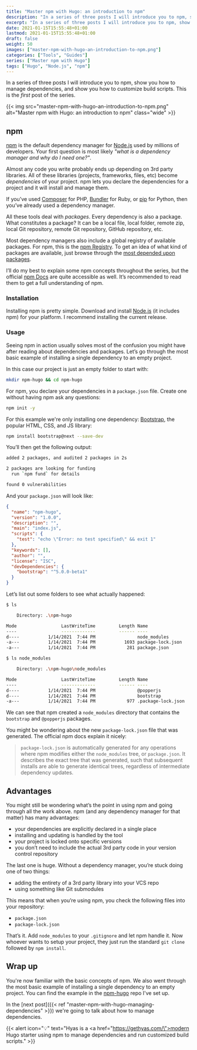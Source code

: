 ```yaml
---
title: "Master npm with Hugo: an introduction to npm"
description: "In a series of three posts I will introduce you to npm, show you how to manage dependencies, and show you how to customize build scripts. This is the first post of the series."
excerpt: "In a series of three posts I will introduce you to npm, show you how to manage dependencies, and show you how to customize build scripts. This is the first post of the series."
date: 2021-01-15T15:55:48+01:00
lastmod: 2021-01-15T15:55:48+01:00
draft: false
weight: 50
images: ["master-npm-with-hugo-an-introduction-to-npm.png"]
categories: ["Tools", "Guides"]
series: ["Master npm with Hugo"]
tags: ["Hugo", "Node.js", "npm"]
---
```


In a series of three posts I will introduce you to npm, show you how to manage dependencies, and show you how to customize build scripts. This is the _first_ post of the series.

{{< img src="master-npm-with-hugo-an-introduction-to-npm.png" alt="Master npm with Hugo: an introduction to npm" class="wide" >}}

## npm

[npm](https://www.npmjs.com/) is the default dependency manager for [Node.js](https://nodejs.org/) used by millions of developers. Your first question is most likely _"what is a dependency manager and why do I need one?"_.

Almost any code you write probably ends up depending on 3rd party libraries. All of these libraries (projects, frameworks, files, etc) become _dependencies_ of your project. npm lets you declare the dependencies for a project and it will install and manage them.

If you’ve used [Composer](http://getcomposer.org/) for PHP, [Bundler](http://bundler.io/) for Ruby, or [pip](http://www.pip-installer.org/en/latest/) for Python, then you’ve already used a dependency manager.

All these tools deal with _packages_. Every dependency is also a package. What constitutes a package? It can be a local file, local folder, remote zip, local Git repository, remote Git repository, GitHub repository, etc.

Most dependency managers also include a global registry of available packages. For npm, this is the [npm Registry](https://www.npmjs.com/). To get an idea of what kind of packages are available, just browse through the [most depended upon packages](https://www.npmjs.com/browse/depended).

I’ll do my best to explain some npm concepts throughout the series, but the official [npm Docs](https://docs.npmjs.com/packages-and-modules) are quite accessible as well. It’s recommended to read them to get a full understanding of npm.

### Installation

Installing npm is pretty simple. Download and install [Node.js](https://nodejs.org/) (it includes npm) for your platform. I recommend installing the current release.

### Usage

Seeing npm in action usually solves most of the confusion you might have after reading about dependencies and packages. Let’s go through the most basic example of installing a single dependency to an empty project.

In this case our project is just an empty folder to start with:

```bash
mkdir npm-hugo && cd npm-hugo
```

For npm, you declare your dependencies in a `package.json` file. Create one without having npm ask any questions:

```bash
npm init -y
```

For this example we're only installing one dependency: [Bootstrap](https://getbootstrap.com/), the popular HTML, CSS, and JS library:

```bash
npm install bootstrap@next --save-dev
```

You’ll then  get the following output:

```bash
added 2 packages, and audited 2 packages in 2s

2 packages are looking for funding
  run `npm fund` for details

found 0 vulnerabilities
```

And your `package.json` will look like:

```json
{
  "name": "npm-hugo",
  "version": "1.0.0",
  "description": "",
  "main": "index.js",
  "scripts": {
    "test": "echo \"Error: no test specified\" && exit 1"
  },
  "keywords": [],
  "author": "",
  "license": "ISC",
  "devDependencies": {
    "bootstrap": "^5.0.0-beta1"
  }
}
```

Let’s list out some folders to see what actually happened:

```bash
$ ls

    Directory: .\npm-hugo

Mode                 LastWriteTime         Length Name
----                 -------------         ------ ----
d----           1/14/2021  7:44 PM                node_modules
-a---           1/14/2021  7:44 PM           1693 package-lock.json
-a---           1/14/2021  7:44 PM            281 package.json
```

```bash
$ ls node_modules

    Directory: .\npm-hugo\node_modules

Mode                 LastWriteTime         Length Name
----                 -------------         ------ ----
d----           1/14/2021  7:44 PM                @popperjs
d----           1/14/2021  7:44 PM                bootstrap
-a---           1/14/2021  7:44 PM            977 .package-lock.json
```

We can see that npm created a `node_modules` directory that contains the `bootstrap` and `@popperjs` packages.

You might be wondering about the new `package-lock.json` file that was generated. The official npm docs explain it nicely:

> `package-lock.json` is automatically generated for any operations where npm modifies either the `node_modules` tree, or `package.json`. It describes the exact tree that was generated, such that subsequent installs are able to generate identical trees, regardless of intermediate dependency updates.

## Advantages

You might still be wondering what’s the point in using npm and going through all the work above. npm (and any dependency manager for that matter) has many advantages:

- your dependencies are explicitly declared in a single place
- installing and updating is handled by the tool
- your project is locked onto specific versions
- you don’t need to include the actual 3rd party code in your version control repository

The last one is huge. Without a dependency manager, you’re stuck doing one of two things:

- adding the entirety of a 3rd party library into your VCS repo
- using something like Git submodules

This means that when you’re using npm, you check the following files into your repository:

- `package.json`
- `package-lock.json`

That’s it. Add `node_modules` to your `.gitignore` and let npm handle it. Now whoever wants to setup your project, they just run the standard `git clone` followed by `npm install`.

## Wrap up

You're now familiar with the basic concepts of npm. We also went through the most basic example of installing a single dependency to an empty project. You can find the example in the [npm-hugo](https://github.com/h-enk/npm-hugo) repo I've set up.

In the [next post]({{< ref "master-npm-with-hugo-managing-dependencies" >}}) we're going to talk about how to manage dependencies.

{{< alert icon="💡" text="Hyas is a <a href=\"https://gethyas.com/\">modern Hugo starter</a> using npm to manage dependencies and run customized build scripts." >}}
